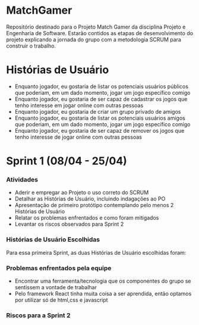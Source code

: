 # MatchGamer
Repositório destinado para o Projeto  Match Gamer da disciplina Projeto e Engenharia de Software.
Estarão contidos as etapas de desenvolvimento do projeto explicando a jornada do grupo com a metodologia
SCRUM para construir o trabalho.

# Histórias de Usuário
- Enquanto jogador, eu gostaria de listar os potenciais usuários públicos que poderiam, em um dado momento, jogar um jogo específico comigo
- Enquanto jogador, eu gostaria de ser capaz de cadastrar os jogos que tenho interesse em jogar online com outras pessoas
- Enquanto jogador, eu gostaria de criar um grupo privado de amigos
- Enquanto jogador, eu gostaria de listar os potenciais usuários amigos que poderiam, em um dado momento, jogar um jogo específico comigo
- Enquanto jogador, eu gostaria de ser capaz de remover os jogos que tenho interesse de jogar online com outras pessoas

# Sprint 1 (08/04 - 25/04) 

### Atividades
- Aderir e empregar ao Projeto o uso correto do SCRUM
- Detalhar as Histórias de Usuário, incluindo indagações ao PO
- Apresentação de primeiro protótipo contemplando pelo menos 2 Histórias de Usuário
- Relatar os problemas enfrentados e como foram mitigados
- Levantar os riscos observados para Sprint 2

### Histórias de Usuário Escolhidas
  Para essa primeira Sprint, as duas Histórias de Usuário escolhidas foram:

### Problemas enfrentados pela equipe
- Encontrar uma ferramenta/tecnologia que os componentes do grupo se sentissem a vontade
de trabalhar
- Pelo framework React tinha muita coisa a ser aprendida, então optamos por utilizar só 
de html,css e javascript
### Riscos para a Sprint 2
